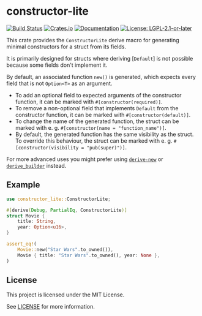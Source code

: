 # constructor-lite

[![Build Status](https://github.com/d-k-bo/constructor-lite/workflows/CI/badge.svg)](https://github.com/d-k-bo/constructor-lite/actions?query=workflow%3ACI)
[![Crates.io](https://img.shields.io/crates/v/constructor-lite)](https://crates.io/crates/constructor-lite)
[![Documentation](https://img.shields.io/docsrs/constructor-lite)](https://docs.rs/constructor-lite)
[![License: LGPL-2.1-or-later](https://img.shields.io/crates/l/constructor-lite)](LICENSE)

<!-- cargo-rdme start -->

This crate provides the `ConstructorLite` derive macro for generating
minimal constructors for a struct from its fields.

It is primarily designed for structs where deriving [`Default`] is not
possible because some fields don't implement it.

By default, an associated function `new()` is generated, which expects every
field that is not `Option<T>` as an argument.

- To add an optional field to expected arguments of the constructor function,
  it can be marked with `#[constructor(required)]`.
- To remove a non-optional field that implements `Default` from the constructor
  function, it can be marked with `#[constructor(default)]`.
- To change the name of the generated function, the struct can be marked with e. g.
  `#[constructor(name = "function_name")]`.
- By default, the generated function has the same visibility as the struct.
  To override this behaviour, the struct can be marked with e. g.
  `#[constructor(visibility = "pub(super)")]`.

For more advanced uses you might prefer using
[`derive-new`](https://lib.rs/crates/derive-new) or
[`derive_builder`](https://lib.rs/crates/derive_builder) instead.

## Example

```rust
use constructor_lite::ConstructorLite;

#[derive(Debug, PartialEq, ConstructorLite)]
struct Movie {
    title: String,
    year: Option<u16>,
}

assert_eq!(
    Movie::new("Star Wars".to_owned()),
    Movie { title: "Star Wars".to_owned(), year: None },
)
```

<!-- cargo-rdme end -->

## License

This project is licensed under the MIT License.

See [LICENSE](LICENSE) for more information.
